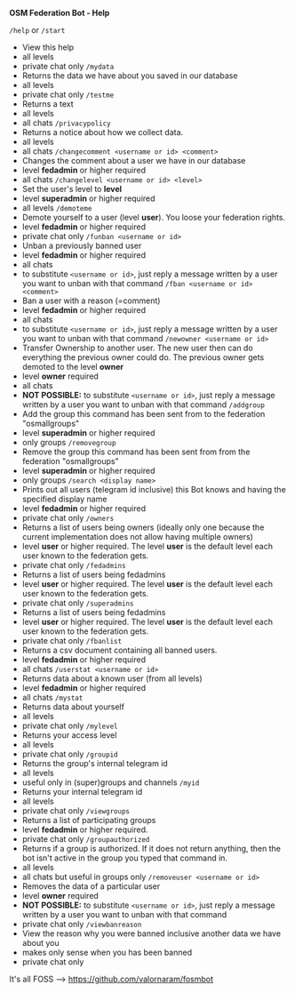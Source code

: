 **OSM Federation Bot - Help**

`/help` or `/start`
  - View this help
  - all levels
  - private chat only
`/mydata`
  - Returns the data we have about you saved in our database
  - all levels
  - private chat only
`/testme`
  - Returns a text
  - all levels
  - all chats
`/privacypolicy`
  - Returns a notice about how we collect data.
  - all levels
  - all chats
`/changecomment <username or id> <comment>`
  - Changes the comment about a user we have in our database
  - level __fedadmin__ or higher required
  - all chats
`/changelevel <username or id> <level>`
  - Set the user's level to __level__
  - level __superadmin__ or higher required
  - all levels
`/demoteme`
  - Demote yourself to a user (level __user__). You loose your federation rights.
  - level __fedadmin__ or higher required
  - private chat only
`/funban <username or id>`
  - Unban a previously banned user
  - level __fedadmin__ or higher required
  - all chats
  - to substitute `<username or id>`, just reply a message written by a user you want to unban with that command
`/fban <username or id> <comment>`
  - Ban a user with a reason (=comment)
  - level __fedadmin__ or higher required
  - all chats
  - to substitute `<username or id>`, just reply a message written by a user you want to unban with that command
`/newowner <username or id>`
  - Transfer Ownership to another user. The new user then can do everything the previous owner could do. The previous owner gets demoted to the level __owner__
  - level __owner__ required
  - all chats
  - **NOT POSSIBLE:** to substitute `<username or id>`, just reply a message written by a user you want to unban with that command
`/addgroup`
  - Add the group this command has been sent from to the federation "osmallgroups"
  - level __superadmin__ or higher required
  - only groups
`/removegroup`
  - Remove the group this command has been sent from from the federation "osmallgroups"
  - level __superadmin__ or higher required
  - only groups
`/search <display name>`
  - Prints out all users (telegram id inclusive) this Bot knows and having the specified display name
  - level __fedadmin__ or higher required
  - private chat only
`/owners`
  - Returns a list of users being owners (ideally only one because the current implementation does not allow having multiple owners)
  - level __user__ or higher required. The level __user__ is the default level each user known to the federation gets.
  - private chat only
`/fedadmins`
  - Returns a list of users being fedadmins
  - level __user__ or higher required. The level __user__ is the default level each user known to the federation gets.
  - private chat only
`/superadmins`
  - Returns a list of users being fedadmins
  - level __user__ or higher required. The level __user__ is the default level each user known to the federation gets.
  - private chat only
`/fbanlist`
  - Returns a csv document containing all banned users.
  - level __fedadmin__ or higher required
  - all chats
`/userstat <username or id>`
  - Returns data about a known user (from all levels)
  - level __fedadmin__ or higher required
  - all chats
`/mystat`
  - Returns data about yourself
  - all levels
  - private chat only
`/mylevel`
  - Returns your access level
  - all levels
  - private chat only
`/groupid`
  - Returns the group's internal telegram id
  - all levels
  - useful only in (super)groups and channels
`/myid`
  - Returns your internal telegram id
  - all levels
  - private chat only
`/viewgroups`
  - Returns a list of participating groups
  - level __fedadmin__ or higher required.
  - private chat only
`/groupauthorized`
  - Returns if a group is authorized. If it does not return anything, then the bot isn't active in the group you typed that command in.
  - all levels
  - all chats but useful in groups only
`/removeuser <username or id>`
  - Removes the data of a particular user
  - level __owner__ required
  - **NOT POSSIBLE:** to substitute `<username or id>`, just reply a message written by a user you want to unban with that command
  - private chat only
`/viewbanreason`
  - View the reason why you were banned inclusive another data we have about you
  - makes only sense when you has been banned
  - private chat only

It's all FOSS --> https://github.com/valornaram/fosmbot
